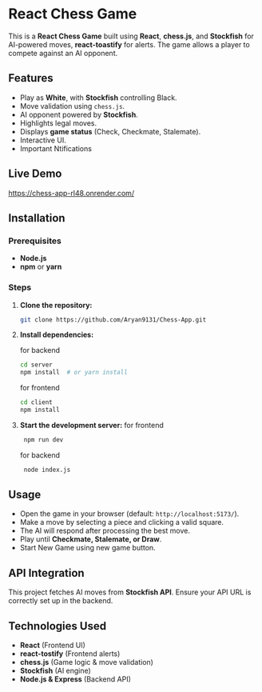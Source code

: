 # React Chess Game

This is a **React Chess Game** built using **React**, **chess.js**, and **Stockfish** for AI-powered moves, **react-toastify** for alerts. The game allows a player to compete against an AI opponent.

## Features

- Play as **White**, with **Stockfish** controlling Black.
- Move validation using `chess.js`.
- AI opponent powered by **Stockfish**.
- Highlights legal moves.
- Displays **game status** (Check, Checkmate, Stalemate).
- Interactive UI.
- Important Ntifications

## Live Demo 

   https://chess-app-rl48.onrender.com/

## Installation

### Prerequisites

- **Node.js**
- **npm** or **yarn**

### Steps

1. **Clone the repository:**
   ```sh
   git clone https://github.com/Aryan9131/Chess-App.git
   ```
2. **Install dependencies:**

   for backend
   ```sh
   cd server
   npm install  # or yarn install
   ```

   for frontend
   ```sh
   cd client
   npm install
   ```
4. **Start the development server:**
  for frontend
   ```sh
    npm run dev
   ```

   for backend
   ```sh
    node index.js
   ```

## Usage

- Open the game in your browser (default: `http://localhost:5173/`).
- Make a move by selecting a piece and clicking a valid square.
- The AI will respond after processing the best move.
- Play until **Checkmate, Stalemate, or Draw**.
- Start New Game using new game button.

## API Integration

This project fetches AI moves from **Stockfish API**. Ensure your API URL is correctly set up in the backend.

## Technologies Used

- **React** (Frontend UI)
- **react-tostify** (Frontend alerts)
- **chess.js** (Game logic & move validation)
- **Stockfish** (AI engine)
- **Node.js & Express** (Backend API)
